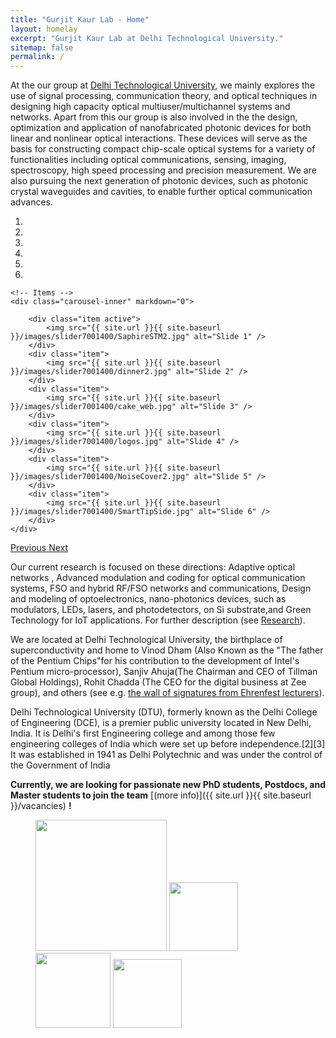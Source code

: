 ```yaml
---
title: "Gurjit Kaur Lab - Home"
layout: homelay
excerpt: "Gurjit Kaur Lab at Delhi Technological University."
sitemap: false
permalink: /
---
```


At the our group at [Delhi Technological University](http://www.dtu.ac.in/), we mainly explores the use of signal processing, communication theory, and optical techniques in designing high capacity optical multiuser/multichannel systems and networks. Apart from this our group is also involved in the the design, optimization and application of nanofabricated photonic devices for both linear and nonlinear optical interactions.  These devices will serve as the basis for constructing compact chip-scale optical systems for a variety of functionalities including optical communications, sensing, imaging, spectroscopy, high speed processing and precision measurement. We are also pursuing the next generation of photonic devices, such as photonic crystal waveguides and cavities, to enable further optical communication advances. 
<div markdown="0" id="carousel" class="carousel slide" data-ride="carousel" data-interval="5000" data-pause="hover" >
    <!-- Menu -->
    <ol class="carousel-indicators">
        <li data-target="#carousel" data-slide-to="0" class="active"></li>
        <li data-target="#carousel" data-slide-to="1"></li>
        <li data-target="#carousel" data-slide-to="2"></li>
        <li data-target="#carousel" data-slide-to="3"></li>
        <li data-target="#carousel" data-slide-to="4"></li>
        <li data-target="#carousel" data-slide-to="5"></li>
    </ol>

    <!-- Items -->
    <div class="carousel-inner" markdown="0">

        <div class="item active">
            <img src="{{ site.url }}{{ site.baseurl }}/images/slider7001400/SaphireSTM2.jpg" alt="Slide 1" />
        </div>
        <div class="item">
            <img src="{{ site.url }}{{ site.baseurl }}/images/slider7001400/dinner2.jpg" alt="Slide 2" />
        </div>
        <div class="item">
            <img src="{{ site.url }}{{ site.baseurl }}/images/slider7001400/cake_web.jpg" alt="Slide 3" />
        </div>
        <div class="item">
            <img src="{{ site.url }}{{ site.baseurl }}/images/slider7001400/logos.jpg" alt="Slide 4" />
        </div>
        <div class="item">
            <img src="{{ site.url }}{{ site.baseurl }}/images/slider7001400/NoiseCover2.jpg" alt="Slide 5" />
        </div>
        <div class="item">
            <img src="{{ site.url }}{{ site.baseurl }}/images/slider7001400/SmartTipSide.jpg" alt="Slide 6" />
        </div>
    </div>
  <a class="left carousel-control" href="#carousel" role="button" data-slide="prev">
    <span class="glyphicon glyphicon-chevron-left" aria-hidden="true"></span>
    <span class="sr-only">Previous</span>
  </a>
  <a class="right carousel-control" href="#carousel" role="button" data-slide="next">
    <span class="glyphicon glyphicon-chevron-right" aria-hidden="true"></span>
    <span class="sr-only">Next</span>
  </a>
</div>

Our current research is focused on these directions: Adaptive optical networks , Advanced modulation and coding for optical communication systems, FSO and hybrid RF/FSO networks and communications, Design and modeling of optoelectronics, nano-photonics devices, such as modulators, LEDs, lasers, and photodetectors, on Si substrate,and Green Technology for IoT applications.
For further description (see [Research](research)).

We are located at Delhi Technological University, the birthplace of superconductivity and home to Vinod Dham (Also Known as the "The father of the Pentium Chips"for his contribution to the development of Intel's Pentium micro-processor), Sanjiv Ahuja(The Chairman and CEO of Tillman Global Holdings), Rohit Chadda (The CEO for the digital business at Zee group), and others (see e.g. [the wall of signatures from Ehrenfest lecturers](https://www.lorentz.leidenuniv.nl/history/colloquium/muur_heel.html)).

Delhi Technological University (DTU), formerly known as the Delhi College of Engineering (DCE), is a premier public university located in New Delhi, India. It is Delhi's first Engineering college and among those few engineering colleges of India which were set up before independence.[2][3] It was established in 1941 as Delhi Polytechnic and was under the control of the Government of India

 **Currently, we are  looking for passionate new PhD students, Postdocs, and Master students to join the team** [(more info)]({{ site.url }}{{ site.baseurl }}/vacancies) **!**


<figure class="fourth">
  <img src="{{ site.url }}{{ site.baseurl }}/images/logopic/Logo_Leiden.jpg" style="width: 210px">
  <img src="{{ site.url }}{{ site.baseurl }}/images/logopic/Logo_Nanofront.jpg" style="width: 110px">
  <img src="{{ site.url }}{{ site.baseurl }}/images/logopic/Logo_NWO.jpg" style="width: 120px">
  <img src="{{ site.url }}{{ site.baseurl }}/images/logopic/Logo_ERC.jpg" style="width: 110px">
</figure>

